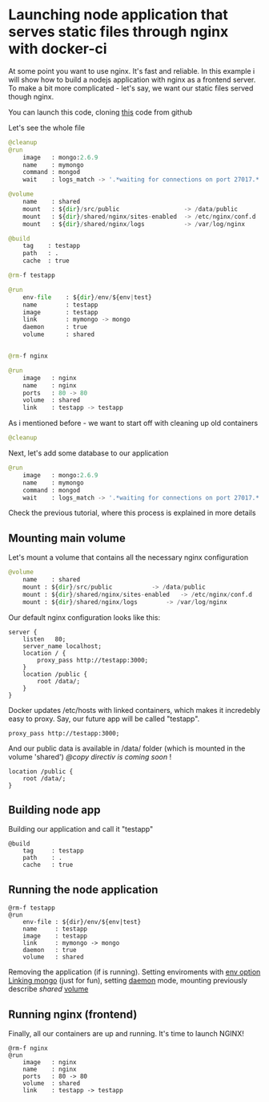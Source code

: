 # Launching node application that serves static files through nginx with docker-ci

At some point you want to use nginx. It's fast and reliable. In this example i will show how to build a nodejs application with nginx as a frontend server. To make a bit more complicated - let's say, we want our static files served though nginx.

You can launch this code, cloning [this](https://github.com/docker-ci/tutorials/tree/master/nginx_mongo_node) code from github

Let's see the whole file
```python
@cleanup
@run
	image	: mongo:2.6.9
	name	: mymongo
	command	: mongod
	wait	: logs_match -> '.*waiting for connections on port 27017.*'

@volume
	name 	: shared
	mount 	: ${dir}/src/public                  -> /data/public
	mount 	: ${dir}/shared/nginx/sites-enabled  -> /etc/nginx/conf.d
	mount 	: ${dir}/shared/nginx/logs           -> /var/log/nginx

@build
	tag    : testapp
	path   : .
	cache  : true

@rm-f testapp

@run
	env-file    : ${dir}/env/${env|test}
	name        : testapp
	image       : testapp
	link        : mymongo -> mongo
	daemon      : true
	volume      : shared


@rm-f nginx

@run
	image	: nginx
	name 	: nginx
	ports 	: 80 -> 80
	volume 	: shared
	link    : testapp -> testapp
```

As i mentioned before - we want to start off with cleaning up old containers

```python
@cleanup
```

Next, let's add some database to our application

```python
@run
	image 	: mongo:2.6.9
	name  	: mymongo
	command	: mongod
	wait  	: logs_match -> '.*waiting for connections on port 27017.*'
```

Check the previous tutorial, where this process is explained in more details


## Mounting main volume
Let's mount a volume that contains all the necessary nginx configuration
```python
@volume
	name 	: shared
	mount : ${dir}/src/public			-> /data/public
	mount : ${dir}/shared/nginx/sites-enabled	-> /etc/nginx/conf.d
	mount : ${dir}/shared/nginx/logs		-> /var/log/nginx
```

Our default nginx configuration looks like this:
```
server {
	listen   80;
	server_name localhost;
    location / {
        proxy_pass http://testapp:3000;
    }
    location /public {
    	root /data/;
    }
}
```

Docker updates /etc/hosts with linked containers, which makes it incredebly easy to proxy. Say, our future app will be called "testapp".

```
proxy_pass http://testapp:3000;
```

And our public data is available in /data/ folder (which is mounted in the volume 'shared')
*@copy directiv is coming soon* !

```
location /public {
    root /data/;
}
```

## Building node app
Building our application and call it "testapp"

```
@build
	tag 	: testapp
	path 	: .
	cache 	: true
```

## Running the node application
```
@rm-f testapp
@run
	env-file : ${dir}/env/${env|test}
	name     : testapp
	image    : testapp
	link     : mymongo -> mongo
	daemon   : true
	volume   : shared
```

Removing the application (if is running). 
Setting enviroments with [env option](/documentation#env-file)
[Linking mongo]((/documentation#link)) (just for fun), setting [daemon](/documentation#daemon) mode, mounting previously describe *shared* [volume](/documentation#volume)

## Running nginx (frontend)

Finally, all our containers are up and running. It's time to launch NGINX!
```
@rm-f nginx
@run
	image	: nginx
	name 	: nginx
	ports 	: 80 -> 80
	volume 	: shared
	link    : testapp -> testapp
```






